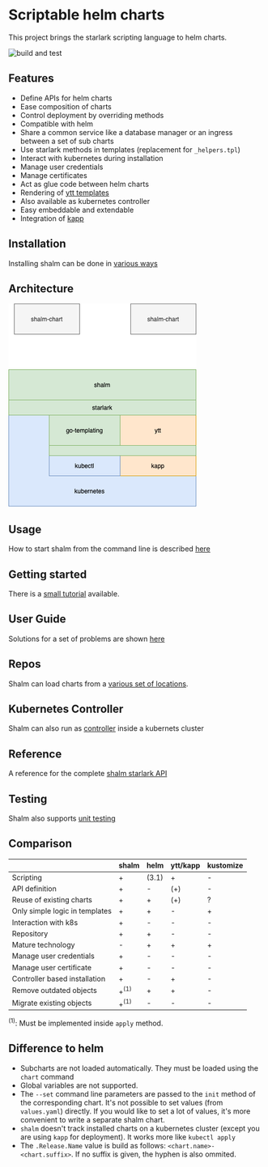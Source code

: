 
# Scriptable helm charts

This project brings the starlark scripting language to helm charts.

![build and test](https://github.com/wonderix/shalm/workflows/build%20and%20test/badge.svg)

## Features

* Define APIs for helm charts
* Ease composition of charts
* Control deployment by overriding methods
* Compatible with helm
* Share a common service like a database manager or an ingress between a set of sub charts
* Use starlark methods in templates (replacement for `_helpers.tpl`)
* Interact with kubernetes during installation
* Manage user credentials
* Manage certificates
* Act as glue code between helm charts
* Rendering of [ytt templates](https://get-ytt.io/)
* Also available as kubernetes controller
* Easy embeddable and extendable
* Integration of [kapp](https://github.com/k14s/kapp)

## Installation

Installing shalm can be done in [various ways](doc/installation.md)

## Architecture

![](doc/Layer.png)

## Usage

How to start shalm from the command line is described [here](doc/command_line.md)

## Getting started

There is a [small tutorial](doc/getting_started.md) available.

## User Guide

Solutions for a set of problems are shown [here](doc/user_guide.md)

## Repos

Shalm can load charts from a [various set of locations](doc/repos.md).

## Kubernetes Controller

Shalm can also run as [controller](doc/controller.md) inside a kubernets cluster

## Reference

A reference for the complete [shalm starlark API](doc/reference.md)

## Testing

Shalm also supports [unit testing](doc/unit_tests.md)

## Comparison

|                                | shalm           | helm  | ytt/kapp | kustomize |
|--------------------------------|-----------------|-------|----------|-----------|
| Scripting                      | +               | (3.1) | +        | -         |
| API definition                 | +               | -     | (+)      | -         |
| Reuse of existing charts       | +               | +     | (+)      | ?         |
| Only simple logic in templates | +               | +     | -        | +         |
| Interaction with k8s           | +               | -     | -        | -         |
| Repository                     | +               | +     | -        | -         |
| Mature technology              | -               | +     | +        | +         |
| Manage user credentials        | +               | -     | -        | -         |
| Manage user certificate        | +               | -     | -        | -         |
| Controller based installation  | +               | -     | +        | -         |
| Remove outdated objects        | +<sup>(1)</sup> | +     | +        | -         |
| Migrate existing objects       | +<sup>(1)</sup> | -     | -        | -         |

<sup>(1)</sup>: Must be implemented inside `apply` method.


## Difference to helm

* Subcharts are not loaded automatically. They must be loaded using the `chart` command
* Global variables are not supported.
* The `--set` command line parameters are passed to the `init` method of the corresponding chart.
It's not possible to set values (from `values.yaml`) directly.
If you would like to set a lot of values, it's more convenient to write a separate shalm chart.
* `shalm` doesn't track installed charts on a kubernetes cluster (except you are using `kapp` for deployment). It works more like `kubectl apply`
* The `.Release.Name` value is build as follows: `<chart.name>-<chart.suffix>`. If no suffix is given, the hyphen is also ommited.

